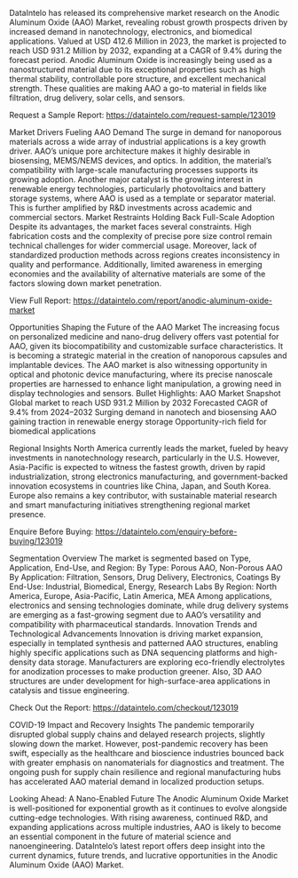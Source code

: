 DataIntelo has released its comprehensive market research on the Anodic Aluminum Oxide (AAO) Market, revealing robust growth prospects driven by increased demand in nanotechnology, electronics, and biomedical applications. Valued at USD 412.6 Million in 2023, the market is projected to reach USD 931.2 Million by 2032, expanding at a CAGR of 9.4% during the forecast period.
Anodic Aluminum Oxide is increasingly being used as a nanostructured material due to its exceptional properties such as high thermal stability, controllable pore structure, and excellent mechanical strength. These qualities are making AAO a go-to material in fields like filtration, drug delivery, solar cells, and sensors.

Request a Sample Report: https://dataintelo.com/request-sample/123019

Market Drivers Fueling AAO Demand
The surge in demand for nanoporous materials across a wide array of industrial applications is a key growth driver. AAO’s unique pore architecture makes it highly desirable in biosensing, MEMS/NEMS devices, and optics. In addition, the material’s compatibility with large-scale manufacturing processes supports its growing adoption.
Another major catalyst is the growing interest in renewable energy technologies, particularly photovoltaics and battery storage systems, where AAO is used as a template or separator material. This is further amplified by R&D investments across academic and commercial sectors.
Market Restraints Holding Back Full-Scale Adoption
Despite its advantages, the market faces several constraints. High fabrication costs and the complexity of precise pore size control remain technical challenges for wider commercial usage. Moreover, lack of standardized production methods across regions creates inconsistency in quality and performance.
Additionally, limited awareness in emerging economies and the availability of alternative materials are some of the factors slowing down market penetration.

View Full Report: https://dataintelo.com/report/anodic-aluminum-oxide-market

Opportunities Shaping the Future of the AAO Market
The increasing focus on personalized medicine and nano-drug delivery offers vast potential for AAO, given its biocompatibility and customizable surface characteristics. It is becoming a strategic material in the creation of nanoporous capsules and implantable devices.
The AAO market is also witnessing opportunity in optical and photonic device manufacturing, where its precise nanoscale properties are harnessed to enhance light manipulation, a growing need in display technologies and sensors.
Bullet Highlights: AAO Market Snapshot
Global market to reach USD 931.2 Million by 2032
Forecasted CAGR of 9.4% from 2024–2032
Surging demand in nanotech and biosensing
AAO gaining traction in renewable energy storage
Opportunity-rich field for biomedical applications

Regional Insights
North America currently leads the market, fueled by heavy investments in nanotechnology research, particularly in the U.S. However, Asia-Pacific is expected to witness the fastest growth, driven by rapid industrialization, strong electronics manufacturing, and government-backed innovation ecosystems in countries like China, Japan, and South Korea.
Europe also remains a key contributor, with sustainable material research and smart manufacturing initiatives strengthening regional market presence.

Enquire Before Buying: https://dataintelo.com/enquiry-before-buying/123019

Segmentation Overview
The market is segmented based on Type, Application, End-Use, and Region:
By Type: Porous AAO, Non-Porous AAO
By Application: Filtration, Sensors, Drug Delivery, Electronics, Coatings
By End-Use: Industrial, Biomedical, Energy, Research Labs
By Region: North America, Europe, Asia-Pacific, Latin America, MEA
Among applications, electronics and sensing technologies dominate, while drug delivery systems are emerging as a fast-growing segment due to AAO’s versatility and compatibility with pharmaceutical standards.
Innovation Trends and Technological Advancements
Innovation is driving market expansion, especially in templated synthesis and patterned AAO structures, enabling highly specific applications such as DNA sequencing platforms and high-density data storage.
Manufacturers are exploring eco-friendly electrolytes for anodization processes to make production greener. Also, 3D AAO structures are under development for high-surface-area applications in catalysis and tissue engineering.

Check Out the Report: https://dataintelo.com/checkout/123019

COVID-19 Impact and Recovery Insights
The pandemic temporarily disrupted global supply chains and delayed research projects, slightly slowing down the market. However, post-pandemic recovery has been swift, especially as the healthcare and bioscience industries bounced back with greater emphasis on nanomaterials for diagnostics and treatment.
The ongoing push for supply chain resilience and regional manufacturing hubs has accelerated AAO material demand in localized production setups.

Looking Ahead: A Nano-Enabled Future
The Anodic Aluminum Oxide Market is well-positioned for exponential growth as it continues to evolve alongside cutting-edge technologies. With rising awareness, continued R&D, and expanding applications across multiple industries, AAO is likely to become an essential component in the future of material science and nanoengineering.
DataIntelo’s latest report offers deep insight into the current dynamics, future trends, and lucrative opportunities in the Anodic Aluminum Oxide (AAO) Market.

